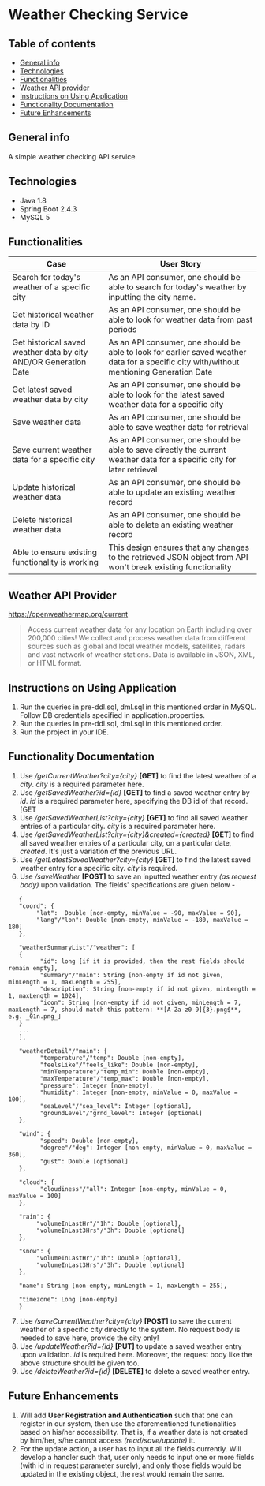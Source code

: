 # Weather Checking Service

## Table of contents
* [General info](#general-info)
* [Technologies](#technologies)
* [Functionalities](#functionalities)
* [Weather API provider](#weather-api-provider)
* [Instructions on Using Application](#instructions-on-using-application)
* [Functionality Documentation](#functionality-documentation)
* [Future Enhancements](#future-enhancements)

## General info
A simple weather checking API service.
	
## Technologies
* Java 1.8
* Spring Boot 2.4.3
* MySQL 5

## Functionalities

| Case                                                             | User Story                                                                                                                                 |
|------------------------------------------------------------------|--------------------------------------------------------------------------------------------------------------------------------------------|
| Search for today's weather of a specific city                    | As an API consumer, one should be able to search for today's weather by inputting the city name.                                           |
| Get historical weather data by ID                                | As an API consumer,  one should be able to look for weather data from past periods                                                         |
| Get historical saved weather data by city AND/OR Generation Date | As an API consumer,  one should be able to look for earlier saved weather data for a specific city with/without mentioning Generation Date |
| Get latest saved weather data by city                            | As an API consumer,  one should be able to look for the latest saved weather data for a specific city                                      |
| Save weather data                                                | As an API consumer, one should be able to save weather data for retrieval                                                                  |
| Save current weather data for a specific city                    | As an API consumer,  one should be able to save directly the current weather data for a specific city for later retrieval                  |
| Update historical weather data                                   | As an API consumer, one should be able to update an existing weather record                                                                |
| Delete historical weather data                                   | As an API consumer,  one should be able to delete an existing weather record                                                               |
| Able to ensure existing functionality is working                 | This design ensures that any changes to the retrieved JSON object from API won't break existing functionality                              |

## Weather API Provider

https://openweathermap.org/current
> Access current weather data for any location on Earth including over 200,000 cities! We collect and process weather data from different sources such as global and local weather models, satellites, radars and vast network of weather stations. Data is available in JSON, XML, or HTML format.


## Instructions on Using Application
1. Run the queries in pre-ddl.sql, dml.sql in this mentioned order in MySQL. Follow DB credentials specified in application.properties.
2. Run the queries in pre-ddl.sql, dml.sql in this mentioned order.
3. Run the project in your IDE.

## Functionality Documentation
1. Use _/getCurrentWeather?city={city}_ **[GET]** to find the latest weather of a _city_. _city_ is a required parameter here.
2. Use _/getSavedWeather?id={id}_ **[GET]** to find a saved weather entry by _id_. _id_ is a required parameter here, specifying the DB id of that record. [GET 
3. Use _/getSavedWeatherList?city={city}_ **[GET]** to find all saved weather entries of a particular city. _city_ is a required parameter here.
4. Use _/getSavedWeatherList?city={city}&created={created}_ **[GET]** to find all saved weather entries of a particular city, on a particular date, _created_. It's just a variation of the previous URL.
5. Use _/getLatestSavedWeather?city={city}_ **[GET]** to find the latest saved weather entry for a specific city. _city_ is required.
6. Use _/saveWeather_ **[POST]** to save an inputted weather entry _(as request body)_ upon validation. The fields' specifications are given below -
```
   {
   "coord": {
        "lat":  Double [non-empty, minValue = -90, maxValue = 90],
        "lang"/"lon": Double [non-empty, minValue = -180, maxValue = 180]
   },
   
   "weatherSummaryList"/"weather": [
   {
         "id": long [if it is provided, then the rest fields should remain empty],
         "summary"/"main": String [non-empty if id not given, minLength = 1, maxLength = 255],
         "description": String [non-empty if id not given, minLength = 1, maxLength = 1024],
         "icon": String [non-empty if id not given, minLength = 7, maxLength = 7, should match this pattern: **[A-Za-z0-9]{3}.png$**, e.g. _01n.png_]
   }
   ...
   ],
   
   "weatherDetail"/"main": {
         "temperature"/"temp": Double [non-empty],
         "feelsLike"/"feels_like": Double [non-empty],
         "minTemperature"/"temp_min": Double [non-empty],
         "maxTemperature"/"temp_max": Double [non-empty],
         "pressure": Integer [non-empty],
         "humidity": Integer [non-empty, minValue = 0, maxValue = 100],
         "seaLevel"/"sea_level": Integer [optional],
         "groundLevel"/"grnd_level": Integer [optional]
   },
   
   "wind": {
         "speed": Double [non-empty],
         "degree"/"deg": Integer [non-empty, minValue = 0, maxValue = 360],
         "gust": Double [optional]
   },
   
   "cloud": {
         "cloudiness"/"all": Integer [non-empty, minValue = 0, maxValue = 100]
   },
   
   "rain": {
        "volumeInLastHr"/"1h": Double [optional],
        "volumeInLast3Hrs"/"3h": Double [optional]
   },
   
   "snow": {
        "volumeInLastHr"/"1h": Double [optional],
        "volumeInLast3Hrs"/"3h": Double [optional]
   },
   
   "name": String [non-empty, minLength = 1, maxLength = 255],
   
   "timezone": Long [non-empty]
   }
```
7. Use _/saveCurrentWeather?city={city}_ **[POST]** to save the current weather of a specific city directly to the system. No request body is needed to save here, provide the city only!
8. Use _/updateWeather?id={id}_ **[PUT]** to update a saved weather entry upon validation. _id_ is required here. Moreover, the request body like the above structure should be given too.
9. Use _/deleteWeather?id={id}_ **[DELETE]** to delete a saved weather entry.

## Future Enhancements
1. Will add **User Registration and Authentication** such that one can register in our system, then use the aforementioned functionalities based on his/her accessibility. That is, if a weather data is not created by him/her, s/he cannot access _(read/save/update)_ it.
2. For the update action, a user has to input all the fields currently. Will develop a handler such that, user only needs to input one or more fields (with id in request parameter surely), and only those fields would be updated in the existing object, the rest would remain the same.